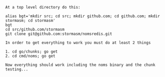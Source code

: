 
    At a top level directory do this:

    alias bgt='mkdir src; cd src; mkdir github.com; cd github.com; mkdir stormasm; cd stormasm'
    bgt
    cd src/github.com/stormasm
    git clone git@github.com:stormasm/nomsredis.git

    In order to get everything to work you must do at least 2 things

    1. cd go/chunks; go get
    2. cd cmd/noms; go get

    Now everything should work including the noms binary and the chunk testing...
